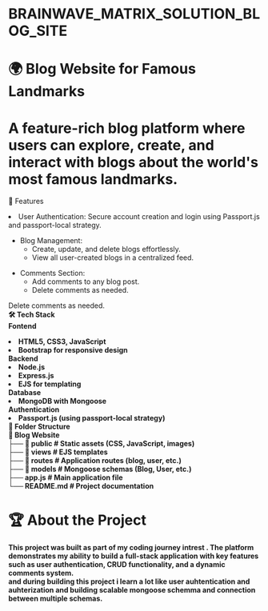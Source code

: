 # BRAINWAVE_MATRIX_SOLUTION_BLOG_SITE
# 🌍 Blog Website for Famous Landmarks
# A feature-rich blog platform where users can explore, create, and interact with blogs about the world's most famous landmarks.

🚀 Features
<li> User Authentication: Secure account creation and login using Passport.js and passport-local strategy.
</li>
<ul>
<li>Blog Management:
    <ul>
      <li>Create, update, and delete blogs effortlessly.
</li>
      <li>View all user-created blogs in a centralized feed.
</li>
    </ul>
    </li>  
</ul>

<ul>
<li>Comments Section:
    <ul>
      <li>Add comments to any blog post.</li>
      <li>Delete comments as needed.</li>
    </ul>
    </li>  
</ul>

Delete comments as needed.<br/>
<b>🛠️ Tech Stack
</b> <br/>
<b>Fontend<b/>
<li>HTML5, CSS3, JavaScript</li>
<li>Bootstrap for responsive design
</li>
<b>Backend<b/>
<li>Node.js</li>
<li>Express.js
</li>
<li>EJS for templating
</li>
  <b>Database
<b/>
<li>MongoDB with Mongoose
</li>
   <b>Authentication
<b/>
  
<li>Passport.js (using passport-local strategy)
</li>
<b>📂 Folder Structure</b>
<br/>
📁 Blog Website  <br/>
├── 📁 public            # Static assets (CSS, JavaScript, images)  <br/>
├── 📁 views             # EJS templates  <br/>
├── 📁 routes            # Application routes (blog, user, etc.)  <br/>
├── 📁 models            # Mongoose schemas (Blog, User, etc.)  <br/>
├── app.js               # Main application file  <br/>
└── README.md            # Project documentation  <br/>

# 🏆 About the Project
This project was built as part of my coding journey intrest . The platform demonstrates my ability to build a full-stack application with key features such as user authentication, CRUD functionality, and a dynamic comments system.<br/>
and during building this project i learn a lot like user auhtentication and auhterization and building scalable mongoose schemma and connection between multiple schemas.

